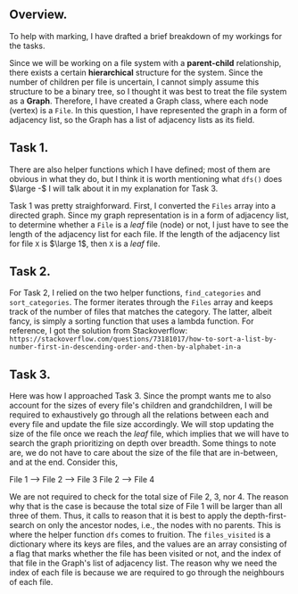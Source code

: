 ## $\text{Overview}$.

To help with marking, I have drafted a brief breakdown of my workings for the tasks.

Since we will be working on a file system with a **parent-child** relationship, there exists a certain **hierarchical** structure for the system. Since the number of children per file is uncertain, I cannot simply assume this structure to be a binary tree, so I thought it was best to treat the file system as a **Graph**. Therefore, I have created a Graph class, where each node (vertex) is a `File`. In this question, I have represented the graph in a form of adjacency list, so the Graph has a list of adjacency lists as its field.

## $\text{Task 1}$.

There are also helper functions which I have defined; most of them are obvious in what they do, but I think it is worth mentioning what `dfs()` does $\large -$ I will talk about it in my explanation for Task 3.

Task 1 was pretty straighforward. First, I converted the `Files` array into a directed graph. Since my graph representation is in a form of adjacency list, to determine whether a `File` is a _leaf_ file (node) or not, I just have to see the length of the adjacency list for each file. If the length of the adjacency list for file `X` is $\large 1$, then `X` is a _leaf_ file.

## $\text{Task 2}$.

For Task 2, I relied on the two helper functions, `find_categories` and `sort_categories`. The former iterates through the `Files` array and keeps track of the number of files that matches the category. The latter, albeit fancy, is simply a sorting function that uses a lambda function. For reference, I got the solution from Stackoverflow:
`https://stackoverflow.com/questions/73181017/how-to-sort-a-list-by-number-first-in-descending-order-and-then-by-alphabet-in-a`

## $\text{Task 3}$.

Here was how I approached Task 3. Since the prompt wants me to also account for the sizes of every file's children and grandchildren, I will be required to exhaustively go through all the relations between each and every file and update the file size accordingly. We will stop updating the size of the file once we reach the _leaf_ file, which implies that we will have to search the graph prioritizing on depth over breadth. Some things to note are, we do not have to care about the size of the file that are in-between, and at the end. Consider this,

File 1 --> File 2 --> File 3
File 2 --> File 4

We are not required to check for the total size of File 2, 3, nor 4. The reason why that is the case is because the total size of File 1 will be larger than all three of them. Thus, it calls to reason that it is best to apply the depth-first-search on only the ancestor nodes, i.e., the nodes with no parents. This is where the helper function `dfs` comes to fruition. The `files_visited` is a dictionary where its keys are files, and the values are an array consisting of a flag that marks whether the file has been visited or not, and the index of that file in the Graph's list of adjacency list. The reason why we need the index of each file is because we are required to go through the neighbours of each file.
